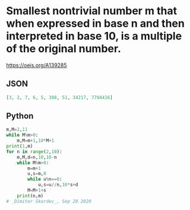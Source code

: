 # Smallest nontrivial number m that when expressed in base n and then interpreted in base 10, is a multiple of the original number\.
https://oeis.org/A139285
## JSON
```JSON
[3, 2, 7, 6, 5, 308, 51, 34217, 7794416]
```
## Python
```Python
m,M=2,11
while M%m>0:
    m,M=m+1,10*M+1
print(1,m)
for n in range(2,10):
    m,M,d=n,10,10-n
    while M%m>0:
        m=m+1
        u,s=m,0
        while u%n==0:
            u,s=u//n,10*s+d
        M=M+1+s
    print(n,m)
# _Dimiter Skordev_, Sep 28 2020
```
